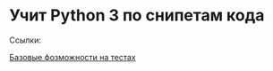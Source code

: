 
# Учит Python 3 по снипетам кода

Ссылки:

[Базовые фозможности на тестах](https://github.com/trekhleb/learn-python)